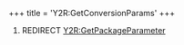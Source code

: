 +++
title = 'Y2R:GetConversionParams'
+++

1.  REDIRECT
    [Y2R:GetPackageParameter](Y2R:GetPackageParameter "wikilink")